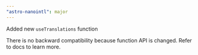 ```yaml
---
"astro-nanointl": major
---
```


Added new `useTranslations` function

There is no backward compatibility because function API is changed. Refer to docs to learn more.
